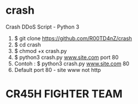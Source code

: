 # crash
Crash DDoS Script - Python 3
1. $ git clone https://github.com/R00TD4nZ/crash
2. $ cd crash
2. $ chmod +x crash.py
3. $ python3 crash.py www.site.com port 80
4. Contoh : $ python3 crash.py www.site.com 80
5. Default port 80 - site www not http
 
# CR45H FIGHTER TEAM
